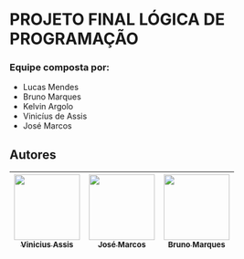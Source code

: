 # PROJETO FINAL LÓGICA DE PROGRAMAÇÃO

### Equipe composta por:

- Lucas Mendes
- Bruno Marques
- Kelvin Argolo
- Vinicíus de Assis
- José Marcos

## Autores

| [<img src="https://avatars.githubusercontent.com/u/37356058?v=4" width=115><br><sub>Vinicius Assis</sub>](https://github.com/ViniciusDevAssis) |  [<img src="https://avatars.githubusercontent.com/u/30351153?v=4" width=115><br><sub>José Marcos</sub>](https://github.com/socramcz) |  [<img src="https://avatars.githubusercontent.com/u/8989346?v=4" width=115><br><sub>Bruno Marques</sub>](https://github.com/o-Drive) |
| :---: | :---: | :---: |
